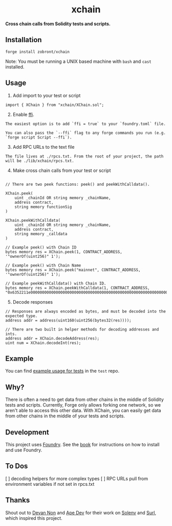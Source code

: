 # <h1 align="center"> xchain </h1>

**Cross chain calls from Solidity tests and scripts.**

## Installation

```
forge install zobront/xchain
```

Note: You must be running a UNIX based machine with `bash` and `cast` installed.

## Usage

1. Add import to your test or script

```solidity
import { XChain } from "xchain/XChain.sol";
```

2. Enable [ffi](https://book.getfoundry.sh/cheatcodes/ffi.html).

```
The easiest option is to add `ffi = true` to your `foundry.toml` file.

You can also pass the `--ffi` flag to any forge commands you run (e.g. `forge script Script --ffi`).
```

3. Add RPC URLs to the text file

```
The file lives at ./rpcs.txt. From the root of your project, the path will be ./lib/xchain/rpcs.txt.
```

4. Make cross chain calls from your test or script

```solidity

// There are two peek functions: peek() and peekWithCalldata().

XChain.peek(
    uint _chainId OR string memory _chainName,
    address contract,
    string memory functionSig
)

XChain.peekWithCalldata(
    uint _chainId OR string memory _chainName,
    address contract,
    string memory _calldata
)

// Example peek() with Chain ID
bytes memory res = XChain.peek(1, CONTRACT_ADDRESS, '"ownerOf(uint256)" 1');

// Example peek() with Chain Name
bytes memory res = XChain.peek("mainnet", CONTRACT_ADDRESS, '"ownerOf(uint256)" 1');

// Example peekWithCalldata() with Chain ID.
bytes memory res = XChain.peekWithCalldata(1, CONTRACT_ADDRESS, "0x6352211e0000000000000000000000000000000000000000000000000000000000000001");

```

5. Decode responses

```solidity
// Responses are always encoded as bytes, and must be decoded into the expected type.
address addr = address(uint160(uint256(bytes32(res))));

// There are two built in helper methods for decoding addresses and ints.
address addr = XChain.decodeAddress(res);
uint num = XChain.decodeInt(res);

```

## Example

You can find [example usage for tests](./test/XChain.t.sol) in the `test` repo.

## Why?

There is often a need to get data from other chains in the middle of Solidity tests and scripts. Currently, Forge only allows forking one network, so we aren't able to access this other data. With XChain, you can easily get data from other chains in the middle of your tests and scripts.

## Development

This project uses [Foundry](https://getfoundry.sh). See the [book](https://book.getfoundry.sh/getting-started/installation.html) for instructions on how to install and use Foundry.

## To Dos

[ ] decoding helpers for more complex types
[ ] RPC URLs pull from environment variables if not set in rpcs.txt

## Thanks

Shout out to [Devan Non](https://twitter.com/devan_non) and [Ape Dev](https://twitter.com/_apedev) for their work on [Solenv](https://github.com/memester-xyz/solenv) and [Surl](https://github.com/memester-xyz/surl/), which inspired this project.